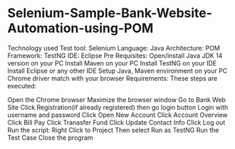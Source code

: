 # Selenium-Sample-Bank-Website-Automation-using-POM

Technology used
Test tool: Selenium
Language: Java
Architecture: POM
Framework: TestNG
IDE: Eclipse
Pre Requisites:
Open/install Java JDK 14 version on your PC
Install Maven on your PC
Install TestNG on your IDE
Install Eclipse or any other IDE
Setup Java, Maven environment on your PC
Chrome driver match with your browser
Requirements:
These steps are executed:

Open the Chrome browser
Maximize the browser window
Go to Bank Web Site
Click Registration(if already registered) then go login button
Login with username and password
Click Open New Account
Click Account Overview
Click Bill Pay
Click Tranasfer Fund
Click Update Contact Info
Click Log out
Run the script:
Right Click to Project
Then select Run as TestNG
Run the Test Case
Close the program
